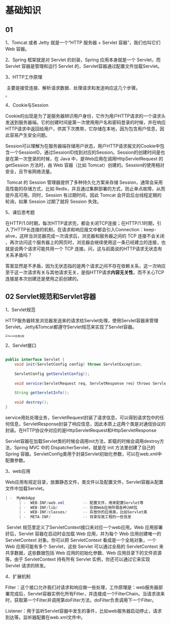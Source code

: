 # 基础知识

## 01

1、Tomcat 或者 Jetty 就是一个“HTTP 服务器 + Servlet 容器”，我们也叫它们 Web 容器。

2、Spring 框架就是对 Servlet 的封装，Spring 应用本身就是一个 Servlet，而 Servlet 容器是管理和运行 Servlet 的，Servlet容器通过配置文件加载Servlet。

3、HTTP工作原理

​		主要是接受连接、解析请求数据、处理请求和发送响应这几个步骤。

<img src="https://static001.geekbang.org/resource/image/f5/ca/f5bd0c7840160d5a121c191e7e54b4ca.jpg" style="zoom:40%;" />

4、Cookie与Session

​		Cookie的出现是为了是服务器辨识用户身份，它作为用户HTTP请求的一个请求头发送到服务器端。它的创建时间是第一次使用用户名和密码登录的时候，并在响应HTTP请求中返回给用户，供其下次携带，它存储在本地，因为包含用户信息，因此容易产生安全问题。

​		Session可以理解为在服务器端存储用户状态，用户HTTP请求报文的Cookie中包含一个SessionID，通过SessionID找到对应的Session。Session的创建时间是也是在第一次登录的时候，在 Java 中，是Web应用在调用HttpServletRequest       的 getSession 方法时，由 Web 容器（比如 Tomcat）创建的。Session的使用相对安全，且节省网络流量。

​		Tomcat 的 Session 管理器提供了多种持久化方案来存储 Session，通常会采用高性能的存储方式，比如 Redis，并且通过集群部署的方式，防止单点故障，从而提升高可用。同时，Session 有过期时间，因此 Tomcat 会开启后台线程定期的轮询，如果 Session 过期了就将 Session 失效。

5、课后思考题

​		在HTTP/1.0时期，每次HTTP请求完，都会关闭TCP连接；在HTTP/1.1时期，引入了HTTP长连接的机制，在请求和响应报文中都会引入Connection：keep-alive，这样当浏览器完成一次请求后，浏览器和服务器之间的 TCP 连接不会关闭 ，再次访问这个服务器上的网页时，浏览器会继续使用这一条已经建立的连接，也就是说两个请求可能共用一个 TCP 连接。问，这与前面说的HTTP请求无状态有关系矛盾吗？

​		答案显然是不矛盾，因为无状态指的是两个请求之间不存在依赖关系，这一次响应至于这一次请求有关与其他请求无关，是指HTTP请求**内容无关性**，而不关心TCP连接是本次创建还是使用之前创建的。

## 02 Servlet规范和Servlet容器

1、Servlet规范

​		HTTP服务器转发浏览器发送来的请求给Servlet处理，使用Servlet容器来管理Servlet。Jetty&Tomcat都遵守Servlet规范来实现了Servlet容器。

<img src="/home/edward/图片/Servlet&amp;Tomcat/Servlet处理过程.jpg" alt="Servlet处理过程" style="zoom: 50%;" />

2、Servlet接口

```java

public interface Servlet {
    void init(ServletConfig config) throws ServletException;
    
    ServletConfig getServletConfig();
    
    void service(ServletRequest req, ServletResponse res）throws ServletException, IOException;
    
    String getServletInfo();
    
    void destroy();
}
```

​		service用处处理业务，ServletRequest封装了请求信息，可以得到请求包中的任何信息，ServletResponse封装了响应信息，因此本质上这两个类是对通信协议的封装。在HTTP协议中对应的是HttpServletRequest和HttpServletResponse

​		Servlet容器在加载Servlet类的时候会调用init方法，卸载的时候会调用destroy方法，Spring MVC 中的 DispatcherServlet，就是在 init 方法里创建了自己的 Spring 容器。ServletConfig类用于封装Servlet初始化参数，可以在web.xml中配置参数。

3、web应用

​		Web应用有规定目录，放置静态文件，类文件以及配置文件，Servlet容器从配置文件中加载Servlet。

```java
| -  MyWebApp
      | -  WEB-INF/web.xml        -- 配置文件，用来配置Servlet等
      | -  WEB-INF/lib/           -- 存放Web应用所需各种JAR包
      | -  WEB-INF/classes/       -- 存放你的应用类，比如Servlet类
      | -  META-INF/              -- 目录存放工程的一些信息
```

​		Servlet 规范里定义了ServletContext接口来对应一个web应用。Web 应用部署好后，Servlet 容器在启动时会加载 Web 应用，并为每个 Web 应用创建唯一的 ServletContext 对象。你可以把 ServletContext 看成是一个全局对象，一个 Web 应用可能有多个 Servlet，这些 Servlet 可以通过全局的 ServletContext 来共享数据，这些数据包括 Web 应用的初始化参数、Web 应用目录下的文件资源等。由于 ServletContext 持有所有 Servlet 实例，你还可以通过它来实现 Servlet 请求的转发。<!--这一段还不太懂，留在看Spring源码的时候学习-->

4、扩展机制

​		Filter：这个接口允许我们对请求和响应做一些处理，工作原理是：web服务器部署完成后，Servlet容器实例化所有Filter，并连接成一个FilterChain<!--Spring的拦截器有什么区别-->。当请求进来时，获取第一个Filter并调用第doFilter方法，doFilter负责调用下一个Filter。

​		Listener：用于监听Servlet容器中发生的事件，比如web服务器启动停止，请求到达等。监听器配置在web.xml文件中。





























